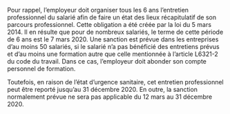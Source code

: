 Pour rappel, l’employeur doit organiser tous les 6 ans l’entretien professionnel du salarié afin de faire un état des lieux récapitulatif de son parcours professionnel. Cette obligation a été créée par la loi du 5 mars 2014. Il en résulte que pour de nombreux salariés, le terme de cette période de 6 ans est le 7 mars 2020. Une sanction est prévue dans les entreprises d’au moins 50 salariés, si le salarié n’a pas bénéficié des entretiens prévus et d’au moins une formation autre que celle mentionnée à l’article L6321-2 du code du travail. Dans ce cas, l’employeur doit abonder son compte personnel de formation.

Toutefois, en raison de l’état d’urgence sanitaire, cet entretien professionnel peut être reporté jusqu’au 31 décembre 2020. En outre, la sanction normalement prévue ne sera pas applicable du 12 mars au 31 décembre 2020.
